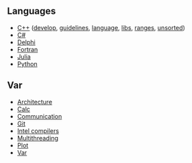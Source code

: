 ## Languages
* [C++](languages/cpp)
  ([develop](languages/cpp/cpp-develop.md),
   [guidelines](languages/cpp/cpp-guidelines.md),
   [language](languages/cpp/cpp-language.md),
   [libs](languages/cpp/cpp-libs.md),
   [ranges](languages/cpp/cpp-ranges.md),
   [unsorted](languages/cpp/cpp-unsorted.md))
* [C#](languages/csharp.md)
* [Delphi](languages/delphi.md)
* [Fortran](languages/fortran.md)
* [Julia](languages/julia.md)
* [Python](languages/python.md)

## Var
* [Architecture](topics/architecture.md)
* [Calc](topics/calc.md)
* [Communication](topics/communication.md)
* [Git](topics/git.md)
* [Intel compilers](topics/intel-compilers.md)
* [Multithreading](topics/multithreading.md)
* [Plot](topics/plot.md)
* [Var](topics/var.md)
